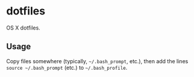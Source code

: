 # dotfiles
OS X dotfiles.

## Usage
Copy files somewhere (typically, `~/.bash_prompt`, etc.), then add the lines `source ~/.bash_prompt` (etc.) to `~/.bash_profile`.
